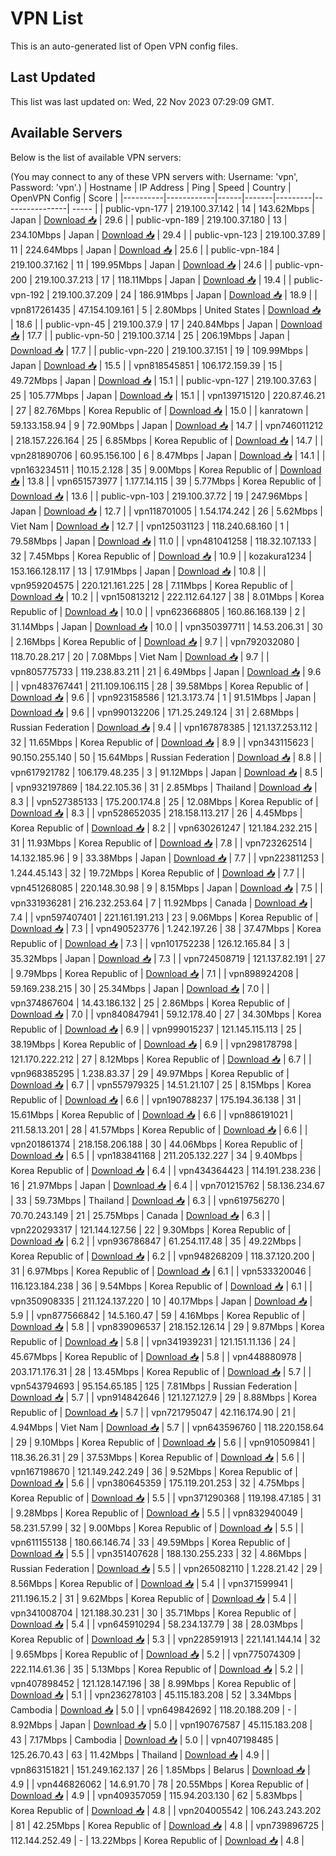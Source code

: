 # VPN List

This is an auto-generated list of Open VPN config files.

## Last Updated

This list was last updated on: Wed, 22 Nov 2023 07:29:09 GMT.

## Available Servers

Below is the list of available VPN servers:

(You may connect to any of these VPN servers with: Username: 'vpn', Password: 'vpn'.)
| Hostname | IP Address | Ping | Speed | Country | OpenVPN Config | Score |
|----------|------------|------|-------|---------|----------------| ----- |
| public-vpn-177 | 219.100.37.142 | 14 | 143.62Mbps | Japan | [Download 📥](./configs/server_0_JP.ovpn) | 29.6 |
| public-vpn-189 | 219.100.37.180 | 13 | 234.10Mbps | Japan | [Download 📥](./configs/server_1_JP.ovpn) | 29.4 |
| public-vpn-123 | 219.100.37.89 | 11 | 224.64Mbps | Japan | [Download 📥](./configs/server_2_JP.ovpn) | 25.6 |
| public-vpn-184 | 219.100.37.162 | 11 | 199.95Mbps | Japan | [Download 📥](./configs/server_3_JP.ovpn) | 24.6 |
| public-vpn-200 | 219.100.37.213 | 17 | 118.11Mbps | Japan | [Download 📥](./configs/server_4_JP.ovpn) | 19.4 |
| public-vpn-192 | 219.100.37.209 | 24 | 186.91Mbps | Japan | [Download 📥](./configs/server_5_JP.ovpn) | 18.9 |
| vpn817261435 | 47.154.109.161 | 5 | 2.80Mbps | United States | [Download 📥](./configs/server_6_US.ovpn) | 18.6 |
| public-vpn-45 | 219.100.37.9 | 17 | 240.84Mbps | Japan | [Download 📥](./configs/server_7_JP.ovpn) | 17.7 |
| public-vpn-50 | 219.100.37.14 | 25 | 206.19Mbps | Japan | [Download 📥](./configs/server_8_JP.ovpn) | 17.7 |
| public-vpn-220 | 219.100.37.151 | 19 | 109.99Mbps | Japan | [Download 📥](./configs/server_9_JP.ovpn) | 15.5 |
| vpn818545851 | 106.172.159.39 | 15 | 49.72Mbps | Japan | [Download 📥](./configs/server_10_JP.ovpn) | 15.1 |
| public-vpn-127 | 219.100.37.63 | 25 | 105.77Mbps | Japan | [Download 📥](./configs/server_11_JP.ovpn) | 15.1 |
| vpn139715120 | 220.87.46.21 | 27 | 82.76Mbps | Korea Republic of | [Download 📥](./configs/server_12_KR.ovpn) | 15.0 |
| kanratown | 59.133.158.94 | 9 | 72.90Mbps | Japan | [Download 📥](./configs/server_13_JP.ovpn) | 14.7 |
| vpn746011212 | 218.157.226.164 | 25 | 6.85Mbps | Korea Republic of | [Download 📥](./configs/server_14_KR.ovpn) | 14.7 |
| vpn281890706 | 60.95.156.100 | 6 | 8.47Mbps | Japan | [Download 📥](./configs/server_15_JP.ovpn) | 14.1 |
| vpn163234511 | 110.15.2.128 | 35 | 9.00Mbps | Korea Republic of | [Download 📥](./configs/server_16_KR.ovpn) | 13.8 |
| vpn651573977 | 1.177.14.115 | 39 | 5.77Mbps | Korea Republic of | [Download 📥](./configs/server_17_KR.ovpn) | 13.6 |
| public-vpn-103 | 219.100.37.72 | 19 | 247.96Mbps | Japan | [Download 📥](./configs/server_18_JP.ovpn) | 12.7 |
| vpn118701005 | 1.54.174.242 | 26 | 5.62Mbps | Viet Nam | [Download 📥](./configs/server_19_VN.ovpn) | 12.7 |
| vpn125031123 | 118.240.68.160 | 1 | 79.58Mbps | Japan | [Download 📥](./configs/server_20_JP.ovpn) | 11.0 |
| vpn481041258 | 118.32.107.133 | 32 | 7.45Mbps | Korea Republic of | [Download 📥](./configs/server_21_KR.ovpn) | 10.9 |
| kozakura1234 | 153.166.128.117 | 13 | 17.91Mbps | Japan | [Download 📥](./configs/server_22_JP.ovpn) | 10.8 |
| vpn959204575 | 220.121.161.225 | 28 | 7.11Mbps | Korea Republic of | [Download 📥](./configs/server_23_KR.ovpn) | 10.2 |
| vpn150813212 | 222.112.64.127 | 38 | 8.01Mbps | Korea Republic of | [Download 📥](./configs/server_24_KR.ovpn) | 10.0 |
| vpn623668805 | 160.86.168.139 | 2 | 31.14Mbps | Japan | [Download 📥](./configs/server_25_JP.ovpn) | 10.0 |
| vpn350397711 | 14.53.206.31 | 30 | 2.16Mbps | Korea Republic of | [Download 📥](./configs/server_26_KR.ovpn) | 9.7 |
| vpn792032080 | 118.70.28.217 | 20 | 7.08Mbps | Viet Nam | [Download 📥](./configs/server_27_VN.ovpn) | 9.7 |
| vpn805775733 | 119.238.83.211 | 21 | 6.49Mbps | Japan | [Download 📥](./configs/server_28_JP.ovpn) | 9.6 |
| vpn483767441 | 211.109.106.115 | 28 | 39.58Mbps | Korea Republic of | [Download 📥](./configs/server_29_KR.ovpn) | 9.6 |
| vpn923158586 | 121.3.173.74 | 1 | 91.51Mbps | Japan | [Download 📥](./configs/server_30_JP.ovpn) | 9.6 |
| vpn990132206 | 171.25.249.124 | 31 | 2.68Mbps | Russian Federation | [Download 📥](./configs/server_31_RU.ovpn) | 9.4 |
| vpn167878385 | 121.137.253.112 | 32 | 11.65Mbps | Korea Republic of | [Download 📥](./configs/server_32_KR.ovpn) | 8.9 |
| vpn343115623 | 90.150.255.140 | 50 | 15.64Mbps | Russian Federation | [Download 📥](./configs/server_33_RU.ovpn) | 8.8 |
| vpn617921782 | 106.179.48.235 | 3 | 91.12Mbps | Japan | [Download 📥](./configs/server_34_JP.ovpn) | 8.5 |
| vpn932197869 | 184.22.105.36 | 31 | 2.85Mbps | Thailand | [Download 📥](./configs/server_35_TH.ovpn) | 8.3 |
| vpn527385133 | 175.200.174.8 | 25 | 12.08Mbps | Korea Republic of | [Download 📥](./configs/server_36_KR.ovpn) | 8.3 |
| vpn528652035 | 218.158.113.217 | 26 | 4.45Mbps | Korea Republic of | [Download 📥](./configs/server_37_KR.ovpn) | 8.2 |
| vpn630261247 | 121.184.232.215 | 31 | 11.93Mbps | Korea Republic of | [Download 📥](./configs/server_38_KR.ovpn) | 7.8 |
| vpn723262514 | 14.132.185.96 | 9 | 33.38Mbps | Japan | [Download 📥](./configs/server_39_JP.ovpn) | 7.7 |
| vpn223811253 | 1.244.45.143 | 32 | 19.72Mbps | Korea Republic of | [Download 📥](./configs/server_40_KR.ovpn) | 7.7 |
| vpn451268085 | 220.148.30.98 | 9 | 8.15Mbps | Japan | [Download 📥](./configs/server_41_JP.ovpn) | 7.5 |
| vpn331936281 | 216.232.253.64 | 7 | 11.92Mbps | Canada | [Download 📥](./configs/server_42_CA.ovpn) | 7.4 |
| vpn597407401 | 221.161.191.213 | 23 | 9.06Mbps | Korea Republic of | [Download 📥](./configs/server_43_KR.ovpn) | 7.3 |
| vpn490523776 | 1.242.197.26 | 38 | 37.47Mbps | Korea Republic of | [Download 📥](./configs/server_44_KR.ovpn) | 7.3 |
| vpn101752238 | 126.12.165.84 | 3 | 35.32Mbps | Japan | [Download 📥](./configs/server_45_JP.ovpn) | 7.3 |
| vpn724508719 | 121.137.82.191 | 27 | 9.79Mbps | Korea Republic of | [Download 📥](./configs/server_46_KR.ovpn) | 7.1 |
| vpn898924208 | 59.169.238.215 | 30 | 25.34Mbps | Japan | [Download 📥](./configs/server_47_JP.ovpn) | 7.0 |
| vpn374867604 | 14.43.186.132 | 25 | 2.86Mbps | Korea Republic of | [Download 📥](./configs/server_48_KR.ovpn) | 7.0 |
| vpn840847941 | 59.12.178.40 | 27 | 34.30Mbps | Korea Republic of | [Download 📥](./configs/server_49_KR.ovpn) | 6.9 |
| vpn999015237 | 121.145.115.113 | 25 | 38.19Mbps | Korea Republic of | [Download 📥](./configs/server_50_KR.ovpn) | 6.9 |
| vpn298178798 | 121.170.222.212 | 27 | 8.12Mbps | Korea Republic of | [Download 📥](./configs/server_51_KR.ovpn) | 6.7 |
| vpn968385295 | 1.238.83.37 | 29 | 49.97Mbps | Korea Republic of | [Download 📥](./configs/server_52_KR.ovpn) | 6.7 |
| vpn557979325 | 14.51.21.107 | 25 | 8.15Mbps | Korea Republic of | [Download 📥](./configs/server_53_KR.ovpn) | 6.6 |
| vpn190788237 | 175.194.36.138 | 31 | 15.61Mbps | Korea Republic of | [Download 📥](./configs/server_54_KR.ovpn) | 6.6 |
| vpn886191021 | 211.58.13.201 | 28 | 41.57Mbps | Korea Republic of | [Download 📥](./configs/server_55_KR.ovpn) | 6.6 |
| vpn201861374 | 218.158.206.188 | 30 | 44.06Mbps | Korea Republic of | [Download 📥](./configs/server_56_KR.ovpn) | 6.5 |
| vpn183841168 | 211.205.132.227 | 34 | 9.40Mbps | Korea Republic of | [Download 📥](./configs/server_57_KR.ovpn) | 6.4 |
| vpn434364423 | 114.191.238.236 | 16 | 21.97Mbps | Japan | [Download 📥](./configs/server_58_JP.ovpn) | 6.4 |
| vpn701215762 | 58.136.234.67 | 33 | 59.73Mbps | Thailand | [Download 📥](./configs/server_59_TH.ovpn) | 6.3 |
| vpn619756270 | 70.70.243.149 | 21 | 25.75Mbps | Canada | [Download 📥](./configs/server_60_CA.ovpn) | 6.3 |
| vpn220293317 | 121.144.127.56 | 22 | 9.30Mbps | Korea Republic of | [Download 📥](./configs/server_61_KR.ovpn) | 6.2 |
| vpn936786847 | 61.254.117.48 | 35 | 49.22Mbps | Korea Republic of | [Download 📥](./configs/server_62_KR.ovpn) | 6.2 |
| vpn948268209 | 118.37.120.200 | 31 | 6.97Mbps | Korea Republic of | [Download 📥](./configs/server_63_KR.ovpn) | 6.1 |
| vpn533320046 | 116.123.184.238 | 36 | 9.54Mbps | Korea Republic of | [Download 📥](./configs/server_64_KR.ovpn) | 6.1 |
| vpn350908335 | 211.124.137.220 | 10 | 40.17Mbps | Japan | [Download 📥](./configs/server_65_JP.ovpn) | 5.9 |
| vpn877566842 | 14.5.160.47 | 59 | 4.16Mbps | Korea Republic of | [Download 📥](./configs/server_66_KR.ovpn) | 5.8 |
| vpn839096537 | 218.152.126.14 | 29 | 9.87Mbps | Korea Republic of | [Download 📥](./configs/server_67_KR.ovpn) | 5.8 |
| vpn341939231 | 121.151.11.136 | 24 | 45.67Mbps | Korea Republic of | [Download 📥](./configs/server_68_KR.ovpn) | 5.8 |
| vpn448880978 | 203.171.176.31 | 28 | 13.45Mbps | Korea Republic of | [Download 📥](./configs/server_69_KR.ovpn) | 5.7 |
| vpn543794693 | 95.154.65.185 | 125 | 7.81Mbps | Russian Federation | [Download 📥](./configs/server_70_RU.ovpn) | 5.7 |
| vpn914842646 | 121.127.127.9 | 29 | 8.88Mbps | Korea Republic of | [Download 📥](./configs/server_71_KR.ovpn) | 5.7 |
| vpn721795047 | 42.116.174.90 | 21 | 4.94Mbps | Viet Nam | [Download 📥](./configs/server_72_VN.ovpn) | 5.7 |
| vpn643596760 | 118.220.158.64 | 29 | 9.10Mbps | Korea Republic of | [Download 📥](./configs/server_73_KR.ovpn) | 5.6 |
| vpn910509841 | 118.36.26.31 | 29 | 37.53Mbps | Korea Republic of | [Download 📥](./configs/server_74_KR.ovpn) | 5.6 |
| vpn167198670 | 121.149.242.249 | 36 | 9.52Mbps | Korea Republic of | [Download 📥](./configs/server_75_KR.ovpn) | 5.6 |
| vpn380645359 | 175.119.201.253 | 32 | 4.75Mbps | Korea Republic of | [Download 📥](./configs/server_76_KR.ovpn) | 5.5 |
| vpn371290368 | 119.198.47.185 | 31 | 9.28Mbps | Korea Republic of | [Download 📥](./configs/server_77_KR.ovpn) | 5.5 |
| vpn832940049 | 58.231.57.99 | 32 | 9.00Mbps | Korea Republic of | [Download 📥](./configs/server_78_KR.ovpn) | 5.5 |
| vpn611155138 | 180.66.146.74 | 33 | 49.59Mbps | Korea Republic of | [Download 📥](./configs/server_79_KR.ovpn) | 5.5 |
| vpn351407628 | 188.130.255.233 | 32 | 4.86Mbps | Russian Federation | [Download 📥](./configs/server_80_RU.ovpn) | 5.5 |
| vpn265082110 | 1.228.21.42 | 29 | 8.56Mbps | Korea Republic of | [Download 📥](./configs/server_81_KR.ovpn) | 5.4 |
| vpn371599941 | 211.196.15.2 | 31 | 9.62Mbps | Korea Republic of | [Download 📥](./configs/server_82_KR.ovpn) | 5.4 |
| vpn341008704 | 121.188.30.231 | 30 | 35.71Mbps | Korea Republic of | [Download 📥](./configs/server_83_KR.ovpn) | 5.4 |
| vpn645910294 | 58.234.137.79 | 38 | 28.03Mbps | Korea Republic of | [Download 📥](./configs/server_84_KR.ovpn) | 5.3 |
| vpn228591913 | 221.141.144.14 | 32 | 9.65Mbps | Korea Republic of | [Download 📥](./configs/server_85_KR.ovpn) | 5.2 |
| vpn775074309 | 222.114.61.36 | 35 | 5.13Mbps | Korea Republic of | [Download 📥](./configs/server_86_KR.ovpn) | 5.2 |
| vpn407898452 | 121.128.147.196 | 38 | 8.99Mbps | Korea Republic of | [Download 📥](./configs/server_87_KR.ovpn) | 5.1 |
| vpn236278103 | 45.115.183.208 | 52 | 3.34Mbps | Cambodia | [Download 📥](./configs/server_88_KH.ovpn) | 5.0 |
| vpn649842692 | 118.20.188.209 | - | 8.92Mbps | Japan | [Download 📥](./configs/server_89_JP.ovpn) | 5.0 |
| vpn190767587 | 45.115.183.208 | 43 | 7.17Mbps | Cambodia | [Download 📥](./configs/server_90_KH.ovpn) | 5.0 |
| vpn407198485 | 125.26.70.43 | 63 | 11.42Mbps | Thailand | [Download 📥](./configs/server_91_TH.ovpn) | 4.9 |
| vpn863151821 | 151.249.162.137 | 26 | 1.85Mbps | Belarus | [Download 📥](./configs/server_92_BY.ovpn) | 4.9 |
| vpn446826062 | 14.6.91.70 | 78 | 20.55Mbps | Korea Republic of | [Download 📥](./configs/server_93_KR.ovpn) | 4.9 |
| vpn409357059 | 115.94.203.130 | 62 | 5.83Mbps | Korea Republic of | [Download 📥](./configs/server_94_KR.ovpn) | 4.8 |
| vpn204005542 | 106.243.243.202 | 81 | 42.25Mbps | Korea Republic of | [Download 📥](./configs/server_95_KR.ovpn) | 4.8 |
| vpn739896725 | 112.144.252.49 | - | 13.22Mbps | Korea Republic of | [Download 📥](./configs/server_96_KR.ovpn) | 4.8 |
